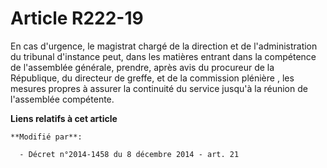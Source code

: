 # Article R222-19

En cas d'urgence, le magistrat chargé de la direction et de l'administration du tribunal d'instance peut, dans les matières
entrant dans la compétence de l'assemblée générale, prendre, après avis du procureur de la République, du directeur de
greffe, et de  la commission plénière , les mesures propres à assurer la continuité du service jusqu'à la réunion de
l'assemblée compétente.

**Liens relatifs à cet article**

	**Modifié par**:

	  - Décret n°2014-1458 du 8 décembre 2014 - art. 21
